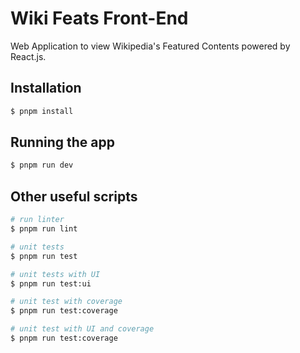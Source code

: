 # Wiki Feats Front-End

Web Application to view Wikipedia's Featured Contents powered by React.js.

## Installation

```bash
$ pnpm install
```

## Running the app

```bash
$ pnpm run dev 
```

## Other useful scripts

```bash
# run linter
$ pnpm run lint

# unit tests
$ pnpm run test

# unit tests with UI
$ pnpm run test:ui

# unit test with coverage
$ pnpm run test:coverage

# unit test with UI and coverage 
$ pnpm run test:coverage
```